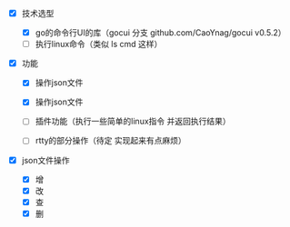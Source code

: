 - [x] 技术选型

  - [x] go的命令行UI的库（gocui 分支   github.com/CaoYnag/gocui v0.5.2）
  - [ ] 执行linux命令（类似 ls cmd 这样）
- [x] 功能

  - [x] 操作json文件
  - [x] 操作json文件

  - [ ] 插件功能（执行一些简单的linux指令 并返回执行结果）

  - [ ] rtty的部分操作（待定 实现起来有点麻烦）
- [x] json文件操作
  - [x] 增
  - [x] 改
  - [x] 查
  - [x] 删
